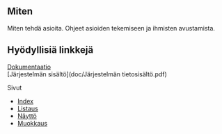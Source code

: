 ## Miten

Miten tehdä asioita. Ohjeet asioiden tekemiseen ja ihmisten avustamista.

## Hyödyllisiä linkkejä

[Dokumentaatio](doc/dokumentaatio.pdf)  
[Järjestelmän sisältö](doc/Järjestelmän tietosisältö.pdf)

Sivut
 -  [Index](http://miten.herokuapp.com)
 -  [Listaus](http://miten.herokuapp.com/list)
 -  [Näyttö](http://miten.herokuapp.com/show)
 -  [Muokkaus](http://miten.herokuapp.com/edit)